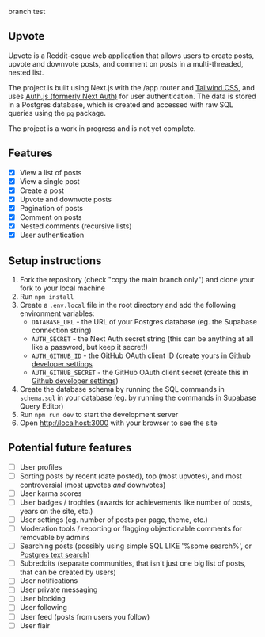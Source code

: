 branch test

## Upvote

Upvote is a Reddit-esque web application that allows users to create posts, upvote and downvote posts, and comment on posts in a multi-threaded, nested list.

The project is built using Next.js with the /app router and [Tailwind CSS](https://tailwindcss.com/), and uses [Auth.js (formerly Next Auth)](https://authjs.dev/) for user authentication. The data is stored in a Postgres database, which is created and accessed with raw SQL queries using the `pg` package.

The project is a work in progress and is not yet complete.

## Features

- [x] View a list of posts
- [x] View a single post
- [x] Create a post
- [x] Upvote and downvote posts
- [x] Pagination of posts
- [x] Comment on posts
- [x] Nested comments (recursive lists)
- [x] User authentication

## Setup instructions

1. Fork the repository (check "copy the main branch only") and clone your fork to your local machine
2. Run `npm install`
3. Create a `.env.local` file in the root directory and add the following environment variables:
   - `DATABASE_URL` - the URL of your Postgres database (eg. the Supabase connection string)
   - `AUTH_SECRET` - the Next Auth secret string (this can be anything at all like a password, but keep it secret!)
   - `AUTH_GITHUB_ID` - the GitHub OAuth client ID (create yours in [Github developer settings](https://github.com/settings/developers)
   - `AUTH_GITHUB_SECRET` - the GitHub OAuth client secret (create this in [Github developer settings](https://github.com/settings/developers))
4. Create the database schema by running the SQL commands in `schema.sql` in your database (eg. by running the commands in Supabase Query Editor)
5. Run `npm run dev` to start the development server
6. Open [http://localhost:3000](http://localhost:3000) with your browser to see the site

## Potential future features

- [ ] User profiles
- [ ] Sorting posts by recent (date posted), top (most upvotes), and most controversial (most upvotes _and_ downvotes)
- [ ] User karma scores
- [ ] User badges / trophies (awards for achievements like number of posts, years on the site, etc.)
- [ ] User settings (eg. number of posts per page, theme, etc.)
- [ ] Moderation tools / reporting or flagging objectionable comments for removable by admins
- [ ] Searching posts (possibly using simple SQL LIKE '%some search%', or [Postgres text search](https://www.crunchydata.com/blog/postgres-full-text-search-a-search-engine-in-a-database))
- [ ] Subreddits (separate communities, that isn't just one big list of posts, that can be created by users)
- [ ] User notifications
- [ ] User private messaging
- [ ] User blocking
- [ ] User following
- [ ] User feed (posts from users you follow)
- [ ] User flair
